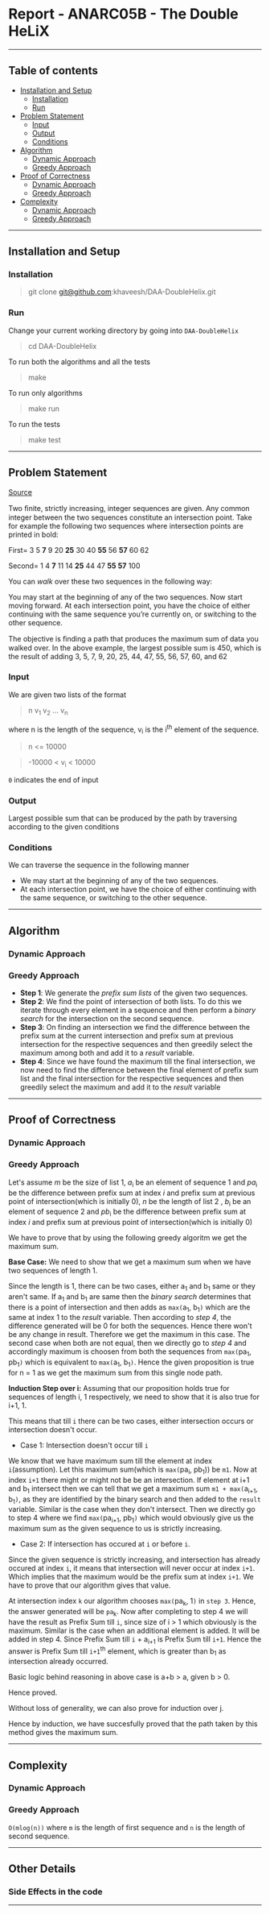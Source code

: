 # Report - ANARC05B - The Double HeLiX

---

## Table of contents

- [Installation and Setup](#installation-and-setup)
    - [Installation](#installation)
    - [Run](#run)
- [Problem Statement](#problem-statement)
    - [Input](#input)
    - [Output](#output)
    - [Conditions](#conditions)
- [Algorithm](#algorithm)
    - [Dynamic Approach](#dynamic-approach)
    - [Greedy Approach](#greedy-approach)
- [Proof of Correctness](#proof-of-correctness)
    - [Dynamic Approach](#dynamic-approach-1)
    - [Greedy Approach](#greedy-approach-1)
- [Complexity](#complexity)
    - [Dynamic Approach](#dynamic-approach-2)
    - [Greedy Approach](#greedy-approach-2)

---

## Installation and Setup

### Installation

> git clone git@github.com:khaveesh/DAA-DoubleHelix.git

### Run

Change your current working directory by going into `DAA-DoubleHelix`

> cd DAA-DoubleHelix

To run both the algorithms and all the tests

> make

To run only algorithms 

> make run

To run the tests

> make test

---

## Problem Statement

[Source](https://www.spoj.com/problems/ANARC05B/)

Two ﬁnite, strictly increasing, integer sequences are given. Any common integer between the two sequences constitute an intersection point. Take for example the following two sequences where intersection points are printed in bold:

First= 3 5 **7** 9 20 **25** 30 40 **55** 56 **57** 60 62

Second= 1 4 **7** 11 14 **25** 44 47 **55** **57** 100

You can *walk* over these two sequences in the following way:

You may start at the beginning of any of the two sequences. Now start moving forward.
At each intersection point, you have the choice of either continuing with the same sequence you’re currently on, or switching to the other sequence.

The objective is ﬁnding a path that produces the maximum sum of data you walked over. In the above example, the largest possible sum is 450, which is the result of adding 3, 5, 7, 9, 20, 25, 44, 47, 55, 56, 57, 60, and 62

### Input 

We are given two lists of the format

> n v<sub>1</sub> v<sub>2</sub> ... v<sub>n</sub>

where n is the length of the sequence, v<sub>i</sub> is the i<sup>th</sup> element of the sequence. 

> n <= 10000

> -10000 < v<sub>i</sub> < 10000

`0` indicates the end of input

### Output 

Largest possible sum that can be produced by the path by traversing according to the given conditions

### Conditions 

We can traverse the sequence in the following manner 
- We may start at the beginning of any of the two sequences.
- At each intersection point, we have the choice of either continuing with the same sequence, or switching to the other sequence.

---

## Algorithm

### Dynamic Approach

### Greedy Approach

- **Step 1**: We generate the *prefix sum lists* of the given two sequences.
- **Step 2**: We find the point of intersection of both lists. To do this we iterate through every element in a sequence and then perform a *binary search* for the intersection on the second sequence.
- **Step 3**: On finding an intersection we find the difference between the prefix sum at the current intersection and prefix sum at previous intersection for the respective sequences and then greedily select the maximum among both and add it to a *result* variable.
- **Step 4**: Since we have found the maximum till the final intersection, we now need to find the difference between the final element of prefix sum list and the final intersection for the respective sequences and then greedily select the maximum and add it to the *result* variable

---

## Proof of Correctness

### Dynamic Approach

### Greedy Approach

Let's assume *m* be the size of list 1, *a*<sub>i</sub> be an element of sequence 1 and *pa*<sub>i</sub> be the difference between prefix sum at index *i* and prefix sum at previous point of intersection(which is initially 0), *n* be the length of list 2 , *b*<sub>i</sub> be an element of sequence 2 and *pb*<sub>i</sub> be the difference between prefix sum at index *i* and prefix sum at previous point of intersection(which is initially 0)

We have to prove that by using the following greedy algoritm we get the maximum sum.

**Base Case:** We need to show that we get a maximum sum when we have two sequences of length 1. 
            
Since the length is 1, there can be two cases, either a<sub>1</sub> and b<sub>1</sub> same or they aren't same. If a<sub>1</sub> and b<sub>1</sub> are same then the *binary search* determines that there is a point of intersection and then adds as `max(`a<sub>1</sub>, b<sub>1</sub>`)` which are the same at index 1 to the *result* variable. Then according to *step 4*, the difference generated will be 0 for both the sequences. Hence there won't be any change in result. Therefore we get the maximum in this case. The second case when both are not equal, then we directly go to *step 4* and accordingly maximum is choosen from both the sequences from `max(`pa<sub>1</sub>, pb<sub>1</sub>`)` which is equivalent to `max(`a<sub>1</sub>, b<sub>1</sub>`)`. Hence the given proposition is true for n = 1 as we get the maximum sum from this single node path.

**Induction Step over i:** Assuming that our proposition holds true for sequences of length i, 1 respectively, we need to show that it is also true for i+1, 1. 

This means that till `i` there can be two cases, either intersection occurs or intersection doesn't occur.

- Case 1: Intersection doesn't occur till `i`

We know that we have maximum sum till the element at index `i`(assumption). Let this maximum sum(which is `max(`pa<sub>i</sub>, pb<sub>1</sub>)) be `m1`. Now at index `i+1` there might or might not be be an intersection. If element at i+1 and b<sub>1</sub> intersect then we can tell that we get a maximum sum `m1 + max(`a<sub>i+1</sub>, b<sub>1</sub>`)`, as they are identified by the binary search and then added to the `result` variable. Similar is the case when they don't intersect. Then we directly go to step 4 where we find `max(`pa<sub>i+1</sub>, pb<sub>1</sub>`)` which would obviously give us the maximum sum as the given sequence to us is strictly increasing.

- Case 2: If intersection has occured at `i` or before `i`.

Since the given sequence is strictly increasing, and intersection has already occured at index `i`, it means that intersection will never occur at index `i+1`. Which implies that the maximum would be the prefix sum at index `i+1`. We have to prove that our algorithm gives that value. 

At intersection index `k` our algorithm chooses `max(`pa<sub>k</sub>, 1`)` in `step 3`. Hence, the answer generated will be `pa`<sub>k</sub>. Now after completing to step 4 we will have the result as Prefix Sum till `i`, since size of i > 1 which obviously is the maximum. Similar is the case when an additional element is added. It will be added in step 4. Since Prefix Sum till `i` + a<sub>i+1</sub> is Prefix Sum till `i+1`. Hence the answer is Prefix Sum till `i+1`<sup>th</sup> element, which is greater than b<sub>1</sub> as intersection already occurred.

Basic logic behind reasoning in above case is a+b > a, given b > 0.

Hence proved. 

Without loss of generality, we can also prove for induction over j. 

Hence by induction, we have succesfully proved that the path taken by this method gives the maximum sum.

---

## Complexity 

### Dynamic Approach

### Greedy Approach

`O(mlog(n))` where `m` is the length of first sequence and `n` is the length of second sequence.	

---

## Other Details

### Side Effects in the code


---
